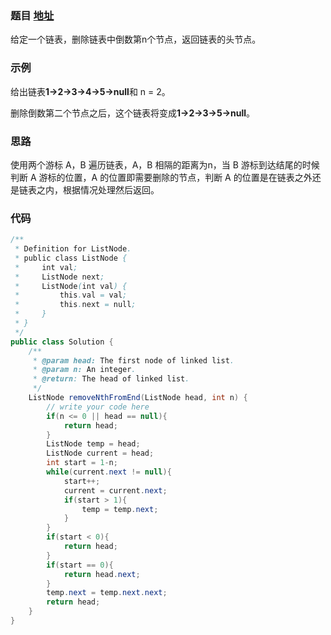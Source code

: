 ### 题目 [地址](http://www.lintcode.com/zh-cn/problem/remove-nth-node-from-end-of-list/)

给定一个链表，删除链表中倒数第n个节点，返回链表的头节点。

### 示例

给出链表**1->2->3->4->5->null**和 n = 2。

删除倒数第二个节点之后，这个链表将变成**1->2->3->5->null**。

### 思路

使用两个游标 A，B 遍历链表，A，B 相隔的距离为n，当 B 游标到达结尾的时候判断 A 游标的位置，A 的位置即需要删除的节点，判断 A 的位置是在链表之外还是链表之内，根据情况处理然后返回。

### 代码

```java
/**
 * Definition for ListNode.
 * public class ListNode {
 *     int val;
 *     ListNode next;
 *     ListNode(int val) {
 *         this.val = val;
 *         this.next = null;
 *     }
 * }
 */ 
public class Solution {
    /**
     * @param head: The first node of linked list.
     * @param n: An integer.
     * @return: The head of linked list.
     */
    ListNode removeNthFromEnd(ListNode head, int n) {
        // write your code here
        if(n <= 0 || head == null){
            return head;
        }
        ListNode temp = head;
        ListNode current = head;
        int start = 1-n;
        while(current.next != null){
            start++;
            current = current.next;
            if(start > 1){
                temp = temp.next;
            }
        }
        if(start < 0){
            return head;
        }
        if(start == 0){
            return head.next;
        }
        temp.next = temp.next.next;
        return head;
    }
}

```
